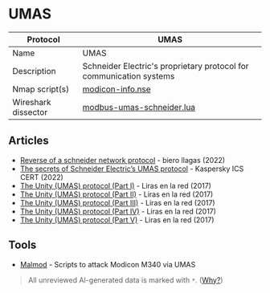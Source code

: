 # UMAS

| Protocol | UMAS |
|---|---|
| Name | UMAS |
| Description | Schneider Electric's proprietary protocol for communication systems |
| Nmap script(s) | [modicon-info.nse](https://github.com/digitalbond/Redpoint/blob/master/modicon-info.nse) |
| Wireshark dissector | [modbus-umas-schneider.lua](https://github.com/biero-el-corridor/Wireshark-UMAS-Modicon-M340-protocol/blob/main/modbus-umas-schneider.lua) |

## Articles
- [Reverse of a schneider network protocol](https://medium.com/@biero-llagas/reverse-of-a-schneider-network-protocol-1e94980faa57) - biero llagas (2022)
- [The secrets of Schneider Electric’s UMAS protocol](https://ics-cert.kaspersky.com/publications/reports/2022/09/29/the-secrets-of-schneider-electrics-umas-protocol/) - Kaspersky ICS CERT (2022)
- [The Unity (UMAS) protocol (Part I)](http://lirasenlared.blogspot.com/2017/08/the-unity-umas-protocol-part-i.html) - Liras en la red (2017)
- [The Unity (UMAS) protocol (Part II)](http://lirasenlared.blogspot.com/2017/08/the-unity-umas-protocol-part-ii.html) - Liras en la red (2017)
- [The Unity (UMAS) protocol (Part III)](http://lirasenlared.blogspot.com/2017/08/the-unity-umas-protocol-part-iii.html) - Liras en la red (2017)
- [The Unity (UMAS) protocol (Part IV)](http://lirasenlared.blogspot.com/2017/08/the-unity-umas-protocol-part-iv.html) - Liras en la red (2017)
- [The Unity (UMAS) protocol (Part V)](http://lirasenlared.blogspot.com/2017/09/the-unity-umas-protocol-part-v.html) - Liras en la red (2017)
## Tools
- [Malmod](https://github.com/mliras/malmod) - Scripts to attack Modicon M340 via UMAS

> All unreviewed AI-generated data is marked with `*`. ([Why?](../srcs/README.md#note-on-ai-generated-content))
